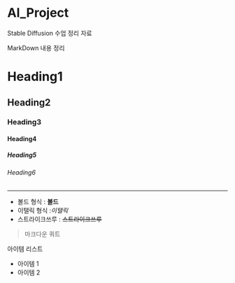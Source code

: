 # Al_Project
Stable Diffusion 수업 정리 자료

MarkDown 내용 정리

<!-- Heading -->

# Heading1
## Heading2
### Heading3
#### Heading4
##### Heading5
###### Heading6

<!--Line-->

---

<!--Text sttibutes-->

+ 볼드 형식 : **볼드**
+ 이탤릭 형식 :*이탤릭*
+ 스트라이크쓰루 : ~~스트라이크쓰루~~

<!--Quote-->
> 마크다운 쿼트

<!--Bullet List-->
아이템 리스트
* 아이템 1
* 아이템 2